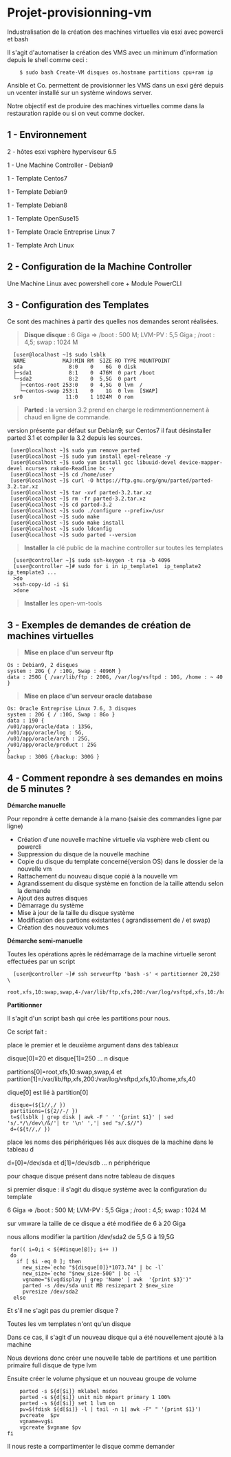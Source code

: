 # Projet-provisionning-vm

Industralisation de la création des machines virtuelles via esxi avec powercli et bash
  
Il s'agit d'automatiser la création des VMS avec un minimum d'information depuis le shell comme ceci :
  
        $ sudo bash Create-VM disques os.hostname partitions cpu+ram ip
       
Ansible et Co. permettent de provisionner les VMS dans un esxi géré depuis un vcenter installé sur un système windows server.

Notre objectif est de produire des machines virtuelles comme dans la restauration rapide ou si on veut comme docker.

## 1 - Environnement

  2 - hôtes esxi vsphère hyperviseur 6.5
  
  1 - Une Machine Controller - Debian9
  
  1 - Template Centos7 
  
  1 - Template Debian9
  
  1 - Template Debian8
  
  1 - Template OpenSuse15
  
  1 - Template Oracle Entreprise Linux 7
  
  1 - Template Arch Linux
  
  ## 2 - Configuration de la Machine Controller 
    
  Une Machine Linux avec powershell core + Module PowerCLI
     
  ## 3 -  Configuration des Templates
  
  Ce sont des machines à partir des quelles nos demandes seront réalisées.
    
  >**Disque disque** : 6 Giga => /boot : 500 M; LVM-PV : 5,5 Giga ; /root : 4,5;  swap : 1024 M
    
      [user@localhost ~]$ sudo lsblk
      NAME            MAJ:MIN RM  SIZE RO TYPE MOUNTPOINT
      sda               8:0    0    6G  0 disk
      ├─sda1            8:1    0  476M  0 part /boot
      └─sda2            8:2    0  5,5G  0 part
        ├─centos-root 253:0    0  4,5G  0 lvm  /
        └─centos-swap 253:1    0    1G  0 lvm  [SWAP]
      sr0              11:0    1 1024M  0 rom
      
   >**Parted**  :  la version 3.2 prend en charge le redimmentionnement à chaud en ligne de commande.
   
   version présente par défaut sur Debian9; sur Centos7 il faut désinstaller parted 3.1
   et compiler la 3.2 depuis les sources.
   
   
     [user@localhost ~]$ sudo yum remove parted
     [user@localhost ~]$ sudo yum install epel-release -y
     [user@localhost ~]$ sudo yum install gcc libuuid-devel device-mapper-devel ncurses rakudo-Readline bc -y
     [user@localhost ~]$ cd /home/user
     [user@localhost ~]$ curl -O https://ftp.gnu.org/gnu/parted/parted-3.2.tar.xz
     [user@localhost ~]$ tar -xvf parted-3.2.tar.xz
     [user@localhost ~]$ rm -fr parted-3.2.tar.xz
     [user@localhost ~]$ cd parted-3.2
     [user@localhost ~]$ sudo ./configure --prefix=/usr
     [user@localhost ~]$ sudo make
     [user@localhost ~]$ sudo make install
     [user@localhost ~]$ sudo ldconfig
     [user@localhost ~]$ sudo parted --version

  >**Installer** la clé public de la machine controller sur toutes les templates
      
      [user@controller ~]$ sudo ssh-keygen -t rsa -b 4096
      [user@controller ~]# sudo for i in ip_template1  ip_template2 ip_template3 ... 
      >do
      >ssh-copy-id -i $i
      >done
      
  >**Installer** les open-vm-tools
  
## 3 - Exemples de demandes de création de machines virtuelles

  >**Mise en place d'un serveur ftp**
  
    Os : Debian9, 2 disques 
    system : 20G { / :10G, Swap : 4096M } 
    data : 250G { /var/lib/ftp : 200G, /var/log/vsftpd : 10G, /home : ~ 40 }
    
  >**Mise en place d'un serveur oracle database**
  
    Os: Oracle Entreprise Linux 7.6, 3 disques
    system : 20G { / :10G, Swap : 8Go }
    data : 190 { 
    /u01/app/oracle/data : 135G, 
    /u01/app/oracle/log : 5G, 
    /u01/app/oracle/arch : 25G, 
    /u01/app/oracle/product : 25G 
    }
    backup : 300G {/backup: 300G } 
       
## 4 - Comment repondre à ses demandes en moins de 5 minutes ?

  **Démarche manuelle**
  
  Pour repondre à cette demande à la mano (saisie des commandes ligne par ligne)
  
  - Création d'une nouvelle machine virtuelle via vsphère web client ou powercli
  - Suppression du disque de la nouvelle machine
  - Copie du disque du template concerné(version OS) dans le dossier de la nouvelle vm
  - Rattachement du nouveau disque copié à la nouvelle vm
  - Agrandissement du disque système en fonction de la taille attendu selon la demande
  - Ajout des autres disques 
  - Démarrage du système
  - Mise à jour de la taille du disque système
  - Modification des partions existantes ( agrandissement de / et swap)
  - Création des nouveaux volumes
  
  **Démarche semi-manuelle**
   
  Toutes les opérations après le rédémarrage de la machine virtuelle seront effectuées par un script
  
      [user@controller ~]# ssh serveurftp 'bash -s' < partitionner 20,250 \
                         root,xfs,10:swap,swap,4-/var/lib/ftp,xfs,200:/var/log/vsftpd,xfs,10:/home,xfs,40
        
 **Partitionner**
 
 Il s'agit d'un script bash qui crée les partitions pour nous.
 
 Ce script fait :
 
 place le premier et le deuxième argument dans des tableaux
 
 disque[0]=20 et disque[1]=250  ... n disque
 
 partitions[0]=root,xfs,10:swap,swap,4 et partition[1]=/var/lib/ftp,xfs,200:/var/log/vsftpd,xfs,10:/home,xfs,40
 
 dique[0] est lié à partition[0]
 
     disque=(${1//,/ })
     partitions=(${2//-/ })
     t=$(lsblk | grep disk | awk -F ' ' '{print $1}' | sed  's/.*/\/dev\/&/'| tr '\n' ','| sed "s/.$//")
     d=(${t//,/ })
 
 place les noms des périphériques liés aux disques de la machine dans le tableau d
 
 d=[0]=/dev/sda et d[1]=/dev/sdb ... n périphérique
   
 pour  chaque disque présent dans notre tableau de disques
 
 si premier disque : il s'agit du disque système avec la configuration du template
 
 6 Giga => /boot : 500 M; LVM-PV : 5,5 Giga ; /root : 4,5;  swap : 1024 M
 
 sur vmware la taille de ce disque a été modifiée de 6 à 20 Giga
 
 nous allons modifier la partition /dev/sda2 de 5,5 G à 19,5G
 
     for(( i=0;i < ${#disque[@]}; i++ ))
     do 
       if [ $i -eq 0 ]; then
         new_size=`echo "${disque[0]}*1073.74" | bc -l`
         new_size=`echo "$new_size-500" | bc -l`
         vgname="$(vgdisplay | grep 'Name' | awk  '{print $3}')"
         parted -s /dev/sda unit MB resizepart 2 $new_size
         pvresize /dev/sda2
      else

Et s'il ne s'agit pas du premier disque ? 

Toutes les vm templates n'ont qu'un disque

Dans ce cas, il s'agit d'un nouveau disque qui a été nouvellement ajouté à la machine

Nous devrions donc créer une nouvelle table de partitions et une partition primaire full disque de type lvm

Ensuite créer le volume physique et un nouveau groupe de volume 

        parted -s ${d[$i]} mklabel msdos
        parted -s ${d[$i]} unit mib mkpart primary 1 100%
        parted -s ${d[$i]} set 1 lvm on
        pv=$(fdisk ${d[$i]} -l | tail -n 1| awk -F" " '{print $1}')
        pvcreate  $pv
        vgname=vg$i
        vgcreate $vgname $pv
    fi

Il nous reste a compartimenter le disque comme demander
